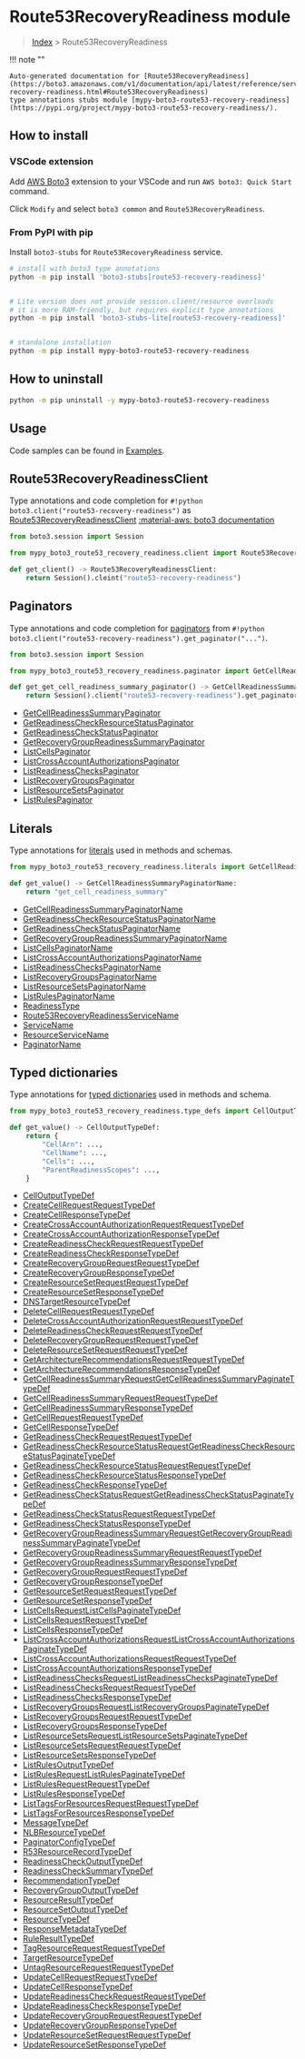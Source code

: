 #  Route53RecoveryReadiness module

> [Index](../README.md) > Route53RecoveryReadiness

!!! note ""

    Auto-generated documentation for [Route53RecoveryReadiness](https://boto3.amazonaws.com/v1/documentation/api/latest/reference/services/route53-recovery-readiness.html#Route53RecoveryReadiness)
    type annotations stubs module [mypy-boto3-route53-recovery-readiness](https://pypi.org/project/mypy-boto3-route53-recovery-readiness/).

## How to install

### VSCode extension

Add [AWS Boto3](https://marketplace.visualstudio.com/items?itemName=Boto3typed.boto3-ide)
extension to your VSCode and run `AWS boto3: Quick Start` command.

Click `Modify` and select `boto3 common` and `Route53RecoveryReadiness`.

### From PyPI with pip

Install `boto3-stubs` for `Route53RecoveryReadiness` service.

```bash
# install with boto3 type annotations
python -m pip install 'boto3-stubs[route53-recovery-readiness]'


# Lite version does not provide session.client/resource overloads
# it is more RAM-friendly, but requires explicit type annotations
python -m pip install 'boto3-stubs-lite[route53-recovery-readiness]'


# standalone installation
python -m pip install mypy-boto3-route53-recovery-readiness
```



## How to uninstall

```bash
python -m pip uninstall -y mypy-boto3-route53-recovery-readiness
```

## Usage

Code samples can be found in [Examples](./usage.md).

## Route53RecoveryReadinessClient

Type annotations and code completion for  `#!python boto3.client("route53-recovery-readiness")` as [Route53RecoveryReadinessClient](./client.md)
[:material-aws: boto3 documentation](https://boto3.amazonaws.com/v1/documentation/api/latest/reference/services/route53-recovery-readiness.html#Route53RecoveryReadiness.Client)

```python title="Usage example"
from boto3.session import Session

from mypy_boto3_route53_recovery_readiness.client import Route53RecoveryReadinessClient

def get_client() -> Route53RecoveryReadinessClient:
    return Session().cleint("route53-recovery-readiness")
```


## Paginators

Type annotations and code completion for [paginators](./paginators.md)
from `#!python boto3.client("route53-recovery-readiness").get_paginator("...")`.

```python title="Usage example"
from boto3.session import Session

from mypy_boto3_route53_recovery_readiness.paginator import GetCellReadinessSummaryPaginator

def get_get_cell_readiness_summary_paginator() -> GetCellReadinessSummaryPaginator:
    return Session().client("route53-recovery-readiness").get_paginator("get_cell_readiness_summary"))
```

- [GetCellReadinessSummaryPaginator](./paginators.md#getcellreadinesssummarypaginator)
- [GetReadinessCheckResourceStatusPaginator](./paginators.md#getreadinesscheckresourcestatuspaginator)
- [GetReadinessCheckStatusPaginator](./paginators.md#getreadinesscheckstatuspaginator)
- [GetRecoveryGroupReadinessSummaryPaginator](./paginators.md#getrecoverygroupreadinesssummarypaginator)
- [ListCellsPaginator](./paginators.md#listcellspaginator)
- [ListCrossAccountAuthorizationsPaginator](./paginators.md#listcrossaccountauthorizationspaginator)
- [ListReadinessChecksPaginator](./paginators.md#listreadinesscheckspaginator)
- [ListRecoveryGroupsPaginator](./paginators.md#listrecoverygroupspaginator)
- [ListResourceSetsPaginator](./paginators.md#listresourcesetspaginator)
- [ListRulesPaginator](./paginators.md#listrulespaginator)









## Literals

Type annotations for [literals](./literals.md) used in methods and schemas.

```python title="Usage example"
from mypy_boto3_route53_recovery_readiness.literals import GetCellReadinessSummaryPaginatorName

def get_value() -> GetCellReadinessSummaryPaginatorName:
    return "get_cell_readiness_summary"
```

- [GetCellReadinessSummaryPaginatorName](./literals.md#getcellreadinesssummarypaginatorname)
- [GetReadinessCheckResourceStatusPaginatorName](./literals.md#getreadinesscheckresourcestatuspaginatorname)
- [GetReadinessCheckStatusPaginatorName](./literals.md#getreadinesscheckstatuspaginatorname)
- [GetRecoveryGroupReadinessSummaryPaginatorName](./literals.md#getrecoverygroupreadinesssummarypaginatorname)
- [ListCellsPaginatorName](./literals.md#listcellspaginatorname)
- [ListCrossAccountAuthorizationsPaginatorName](./literals.md#listcrossaccountauthorizationspaginatorname)
- [ListReadinessChecksPaginatorName](./literals.md#listreadinesscheckspaginatorname)
- [ListRecoveryGroupsPaginatorName](./literals.md#listrecoverygroupspaginatorname)
- [ListResourceSetsPaginatorName](./literals.md#listresourcesetspaginatorname)
- [ListRulesPaginatorName](./literals.md#listrulespaginatorname)
- [ReadinessType](./literals.md#readinesstype)
- [Route53RecoveryReadinessServiceName](./literals.md#route53recoveryreadinessservicename)
- [ServiceName](./literals.md#servicename)
- [ResourceServiceName](./literals.md#resourceservicename)
- [PaginatorName](./literals.md#paginatorname)




## Typed dictionaries

Type annotations for [typed dictionaries](./type_defs.md) used in methods and schema.

```python title="Usage example"
from mypy_boto3_route53_recovery_readiness.type_defs import CellOutputTypeDef

def get_value() -> CellOutputTypeDef:
    return {
        "CellArn": ...,
        "CellName": ...,
        "Cells": ...,
        "ParentReadinessScopes": ...,
    }
```

- [CellOutputTypeDef](./type_defs.md#celloutputtypedef)
- [CreateCellRequestRequestTypeDef](./type_defs.md#createcellrequestrequesttypedef)
- [CreateCellResponseTypeDef](./type_defs.md#createcellresponsetypedef)
- [CreateCrossAccountAuthorizationRequestRequestTypeDef](./type_defs.md#createcrossaccountauthorizationrequestrequesttypedef)
- [CreateCrossAccountAuthorizationResponseTypeDef](./type_defs.md#createcrossaccountauthorizationresponsetypedef)
- [CreateReadinessCheckRequestRequestTypeDef](./type_defs.md#createreadinesscheckrequestrequesttypedef)
- [CreateReadinessCheckResponseTypeDef](./type_defs.md#createreadinesscheckresponsetypedef)
- [CreateRecoveryGroupRequestRequestTypeDef](./type_defs.md#createrecoverygrouprequestrequesttypedef)
- [CreateRecoveryGroupResponseTypeDef](./type_defs.md#createrecoverygroupresponsetypedef)
- [CreateResourceSetRequestRequestTypeDef](./type_defs.md#createresourcesetrequestrequesttypedef)
- [CreateResourceSetResponseTypeDef](./type_defs.md#createresourcesetresponsetypedef)
- [DNSTargetResourceTypeDef](./type_defs.md#dnstargetresourcetypedef)
- [DeleteCellRequestRequestTypeDef](./type_defs.md#deletecellrequestrequesttypedef)
- [DeleteCrossAccountAuthorizationRequestRequestTypeDef](./type_defs.md#deletecrossaccountauthorizationrequestrequesttypedef)
- [DeleteReadinessCheckRequestRequestTypeDef](./type_defs.md#deletereadinesscheckrequestrequesttypedef)
- [DeleteRecoveryGroupRequestRequestTypeDef](./type_defs.md#deleterecoverygrouprequestrequesttypedef)
- [DeleteResourceSetRequestRequestTypeDef](./type_defs.md#deleteresourcesetrequestrequesttypedef)
- [GetArchitectureRecommendationsRequestRequestTypeDef](./type_defs.md#getarchitecturerecommendationsrequestrequesttypedef)
- [GetArchitectureRecommendationsResponseTypeDef](./type_defs.md#getarchitecturerecommendationsresponsetypedef)
- [GetCellReadinessSummaryRequestGetCellReadinessSummaryPaginateTypeDef](./type_defs.md#getcellreadinesssummaryrequestgetcellreadinesssummarypaginatetypedef)
- [GetCellReadinessSummaryRequestRequestTypeDef](./type_defs.md#getcellreadinesssummaryrequestrequesttypedef)
- [GetCellReadinessSummaryResponseTypeDef](./type_defs.md#getcellreadinesssummaryresponsetypedef)
- [GetCellRequestRequestTypeDef](./type_defs.md#getcellrequestrequesttypedef)
- [GetCellResponseTypeDef](./type_defs.md#getcellresponsetypedef)
- [GetReadinessCheckRequestRequestTypeDef](./type_defs.md#getreadinesscheckrequestrequesttypedef)
- [GetReadinessCheckResourceStatusRequestGetReadinessCheckResourceStatusPaginateTypeDef](./type_defs.md#getreadinesscheckresourcestatusrequestgetreadinesscheckresourcestatuspaginatetypedef)
- [GetReadinessCheckResourceStatusRequestRequestTypeDef](./type_defs.md#getreadinesscheckresourcestatusrequestrequesttypedef)
- [GetReadinessCheckResourceStatusResponseTypeDef](./type_defs.md#getreadinesscheckresourcestatusresponsetypedef)
- [GetReadinessCheckResponseTypeDef](./type_defs.md#getreadinesscheckresponsetypedef)
- [GetReadinessCheckStatusRequestGetReadinessCheckStatusPaginateTypeDef](./type_defs.md#getreadinesscheckstatusrequestgetreadinesscheckstatuspaginatetypedef)
- [GetReadinessCheckStatusRequestRequestTypeDef](./type_defs.md#getreadinesscheckstatusrequestrequesttypedef)
- [GetReadinessCheckStatusResponseTypeDef](./type_defs.md#getreadinesscheckstatusresponsetypedef)
- [GetRecoveryGroupReadinessSummaryRequestGetRecoveryGroupReadinessSummaryPaginateTypeDef](./type_defs.md#getrecoverygroupreadinesssummaryrequestgetrecoverygroupreadinesssummarypaginatetypedef)
- [GetRecoveryGroupReadinessSummaryRequestRequestTypeDef](./type_defs.md#getrecoverygroupreadinesssummaryrequestrequesttypedef)
- [GetRecoveryGroupReadinessSummaryResponseTypeDef](./type_defs.md#getrecoverygroupreadinesssummaryresponsetypedef)
- [GetRecoveryGroupRequestRequestTypeDef](./type_defs.md#getrecoverygrouprequestrequesttypedef)
- [GetRecoveryGroupResponseTypeDef](./type_defs.md#getrecoverygroupresponsetypedef)
- [GetResourceSetRequestRequestTypeDef](./type_defs.md#getresourcesetrequestrequesttypedef)
- [GetResourceSetResponseTypeDef](./type_defs.md#getresourcesetresponsetypedef)
- [ListCellsRequestListCellsPaginateTypeDef](./type_defs.md#listcellsrequestlistcellspaginatetypedef)
- [ListCellsRequestRequestTypeDef](./type_defs.md#listcellsrequestrequesttypedef)
- [ListCellsResponseTypeDef](./type_defs.md#listcellsresponsetypedef)
- [ListCrossAccountAuthorizationsRequestListCrossAccountAuthorizationsPaginateTypeDef](./type_defs.md#listcrossaccountauthorizationsrequestlistcrossaccountauthorizationspaginatetypedef)
- [ListCrossAccountAuthorizationsRequestRequestTypeDef](./type_defs.md#listcrossaccountauthorizationsrequestrequesttypedef)
- [ListCrossAccountAuthorizationsResponseTypeDef](./type_defs.md#listcrossaccountauthorizationsresponsetypedef)
- [ListReadinessChecksRequestListReadinessChecksPaginateTypeDef](./type_defs.md#listreadinesschecksrequestlistreadinesscheckspaginatetypedef)
- [ListReadinessChecksRequestRequestTypeDef](./type_defs.md#listreadinesschecksrequestrequesttypedef)
- [ListReadinessChecksResponseTypeDef](./type_defs.md#listreadinesschecksresponsetypedef)
- [ListRecoveryGroupsRequestListRecoveryGroupsPaginateTypeDef](./type_defs.md#listrecoverygroupsrequestlistrecoverygroupspaginatetypedef)
- [ListRecoveryGroupsRequestRequestTypeDef](./type_defs.md#listrecoverygroupsrequestrequesttypedef)
- [ListRecoveryGroupsResponseTypeDef](./type_defs.md#listrecoverygroupsresponsetypedef)
- [ListResourceSetsRequestListResourceSetsPaginateTypeDef](./type_defs.md#listresourcesetsrequestlistresourcesetspaginatetypedef)
- [ListResourceSetsRequestRequestTypeDef](./type_defs.md#listresourcesetsrequestrequesttypedef)
- [ListResourceSetsResponseTypeDef](./type_defs.md#listresourcesetsresponsetypedef)
- [ListRulesOutputTypeDef](./type_defs.md#listrulesoutputtypedef)
- [ListRulesRequestListRulesPaginateTypeDef](./type_defs.md#listrulesrequestlistrulespaginatetypedef)
- [ListRulesRequestRequestTypeDef](./type_defs.md#listrulesrequestrequesttypedef)
- [ListRulesResponseTypeDef](./type_defs.md#listrulesresponsetypedef)
- [ListTagsForResourcesRequestRequestTypeDef](./type_defs.md#listtagsforresourcesrequestrequesttypedef)
- [ListTagsForResourcesResponseTypeDef](./type_defs.md#listtagsforresourcesresponsetypedef)
- [MessageTypeDef](./type_defs.md#messagetypedef)
- [NLBResourceTypeDef](./type_defs.md#nlbresourcetypedef)
- [PaginatorConfigTypeDef](./type_defs.md#paginatorconfigtypedef)
- [R53ResourceRecordTypeDef](./type_defs.md#r53resourcerecordtypedef)
- [ReadinessCheckOutputTypeDef](./type_defs.md#readinesscheckoutputtypedef)
- [ReadinessCheckSummaryTypeDef](./type_defs.md#readinesschecksummarytypedef)
- [RecommendationTypeDef](./type_defs.md#recommendationtypedef)
- [RecoveryGroupOutputTypeDef](./type_defs.md#recoverygroupoutputtypedef)
- [ResourceResultTypeDef](./type_defs.md#resourceresulttypedef)
- [ResourceSetOutputTypeDef](./type_defs.md#resourcesetoutputtypedef)
- [ResourceTypeDef](./type_defs.md#resourcetypedef)
- [ResponseMetadataTypeDef](./type_defs.md#responsemetadatatypedef)
- [RuleResultTypeDef](./type_defs.md#ruleresulttypedef)
- [TagResourceRequestRequestTypeDef](./type_defs.md#tagresourcerequestrequesttypedef)
- [TargetResourceTypeDef](./type_defs.md#targetresourcetypedef)
- [UntagResourceRequestRequestTypeDef](./type_defs.md#untagresourcerequestrequesttypedef)
- [UpdateCellRequestRequestTypeDef](./type_defs.md#updatecellrequestrequesttypedef)
- [UpdateCellResponseTypeDef](./type_defs.md#updatecellresponsetypedef)
- [UpdateReadinessCheckRequestRequestTypeDef](./type_defs.md#updatereadinesscheckrequestrequesttypedef)
- [UpdateReadinessCheckResponseTypeDef](./type_defs.md#updatereadinesscheckresponsetypedef)
- [UpdateRecoveryGroupRequestRequestTypeDef](./type_defs.md#updaterecoverygrouprequestrequesttypedef)
- [UpdateRecoveryGroupResponseTypeDef](./type_defs.md#updaterecoverygroupresponsetypedef)
- [UpdateResourceSetRequestRequestTypeDef](./type_defs.md#updateresourcesetrequestrequesttypedef)
- [UpdateResourceSetResponseTypeDef](./type_defs.md#updateresourcesetresponsetypedef)

